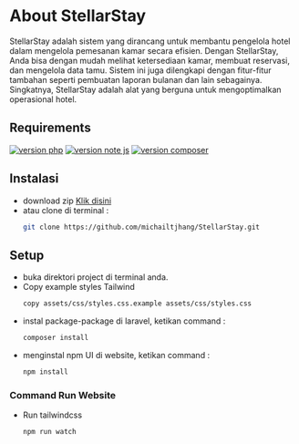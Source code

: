 # About StellarStay
StellarStay adalah sistem yang dirancang untuk membantu pengelola hotel dalam mengelola pemesanan kamar secara efisien. Dengan StellarStay, Anda bisa dengan mudah melihat ketersediaan kamar, membuat reservasi, dan mengelola data tamu. Sistem ini juga dilengkapi dengan fitur-fitur tambahan seperti pembuatan laporan bulanan dan lain sebagainya. Singkatnya, StellarStay adalah alat yang berguna untuk mengoptimalkan operasional hotel.

## Requirements

<a href="https://windows.php.net/download#php-8.2"><img src="https://img.shields.io/badge/PHP-v8.2.4-blue" alt="version php"></a>
<a href="https://nodejs.org/en/blog/release/v10.1.0"><img src="https://img.shields.io/badge/NPM-v10.1.0-green" alt="version note js"></a>
<a href="https://getcomposer.org/download/2.6.5/composer.phar"><img src="https://img.shields.io/badge/COMPOSER-v2.6.5-brown" alt="version composer"></a>

## Instalasi

-   download zip <a href="https://github.com/michailtjhang/StellarStay/archive/refs/heads/master.zip">Klik disini</a>
-   atau clone di terminal :
    ```bash
    git clone https://github.com/michailtjhang/StellarStay.git
    ```

## Setup

-   buka direktori project di terminal anda.
-   Copy example styles Tailwind
    ```bash
    copy assets/css/styles.css.example assets/css/styles.css
    ```
-   instal package-package di laravel, ketikan command :
    ```bash
    composer install
    ```
-   menginstal npm UI di website, ketikan command :
    ```bash
    npm install
    ```

### Command Run Website

- Run tailwindcss
    ```bash
    npm run watch
    ```
